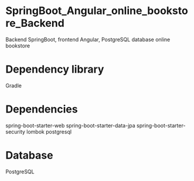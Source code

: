 # SpringBoot_Angular_online_bookstore_Backend
Backend SpringBoot, frontend Angular, PostgreSQL database online bookstore

# Dependency library
Gradle

# Dependencies
spring-boot-starter-web
spring-boot-starter-data-jpa
spring-boot-starter-security
lombok
postgresql

# Database
PostgreSQL
 

